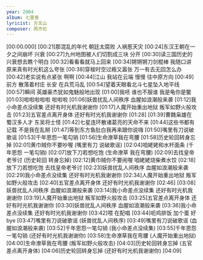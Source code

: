 ```yaml
---
year: 2004
album: 七里香
lyricist: 方文山
composer: 周杰伦
---
```

[00:00.000]
[00:21]那混乱的年代 朝廷太腐败 人祸惹天灾
[00:24]东汉王朝在一夕之间崩坏 兴衰
[00:27]九州地图被人们切割成三块 分开
[00:30]读三国历史的兴衰想去瞧个明白
[00:32]看看看就马上回来
[00:34]锵锵锵刀剑棍棒 我随口讲 原来真有时光机这么夸张
[00:38]穿梭时空过瘾又嚣张 万一有去无回怎么办
[00:42]老实说有点紧张 啊啊
[00:44]江山 我站在云端 慢慢 往中原方向
[00:49]前方 散落着村庄 长安 在兵荒马乱
[00:54]望着天眼看北斗七星坠入地平线
[00:57]瞬间 英雄豪杰犹如鬼魅般地出现
[01:00]我呸 谁也不服谁 我是龟你是鳖
[01:03]啦啦啦啦啦 啦啦啦
[01:06]妖兽扰乱人间秩序 血腥如浪潮般来袭
[01:12]我小命差点没续集 还好有时光机我谢谢你
[01:17]人魔开始重出地狱 叛军如野火般攻击
[01:23]五官差点离开身体 还好有时光机我谢谢你
[01:28]
[01:39]曹魏枭雄在 蜀汉多人才 东吴将士怪
[01:42]七星连环散诸葛亮的天命不来
[01:44]这些书都有记载 不是我在乱掰
[01:47]等到东方鱼肚白我再来跟你说嗨
[01:50]嘴里有刀说破歌谣
[01:53]千年恩怨一笔勾销
[01:56]生命潦草我在弯腰
[01:58]历史轮回转身忘掉
[02:01]黄巾贼你不要吵喔 (嘴里有刀 说破歌谣)
[02:04]咱姥姥和水杆面条 (千年恩怨 一笔勾销)
[02:07]放下刀若想吃饱 (生命潦草 我在弯腰)
[02:09]去找皇帝老爷讨 (历史轮回 转身忘掉)
[02:12]黄巾贼你不要闹喔 咱姥姥烧柴煮水饺
[02:18]放下刀若想吃饱 去找皇帝老爷讨
[02:23]妖兽扰乱人间秩序 血腥如浪潮般来袭
[02:29]我小命差点没续集 还好有时光机我谢谢你
[02:34]人魔开始重出地狱 叛军如野火般攻击
[02:40]五官差点离开身体 还好有时光机我谢谢你
[02:46]
[03:08]妖兽扰乱人间秩序 血腥如浪潮般来袭
[03:14]我小命差点没续集 还好有时光机我谢谢你
[03:19]人魔开始重出地狱 叛军如野火般攻击
[03:25]五官差点离开身体 还好有时光机我谢谢你
[03:30]妖兽扰乱人间秩序 血腥如浪潮般来袭
[03:36]我小命差点没续集 还好有时光机我谢谢你
[03:42]喂 在配唱
[03:44]呃鸡排饭 加个蛋 好 bye
[03:47]嘴里有刀说破歌谣 (妖兽扰乱人间秩序)
[03:49]嘴里有刀说破歌谣 (血腥如浪潮般来袭)
[03:52]千年恩怨一笔勾销 (我小命差点没续集)
[03:55]千年恩怨一笔勾销 (还好有时光机我谢谢你)
[03:58]生命潦草我在弯腰 (人魔开始重出地狱)
[04:00]生命潦草我在弯腰 (叛军如野火般攻击)
[04:03]历史轮回转身忘掉 (五官差点离开身体)
[04:06]历史轮回转身忘掉 (还好有时光机我谢谢你)
[04:09]